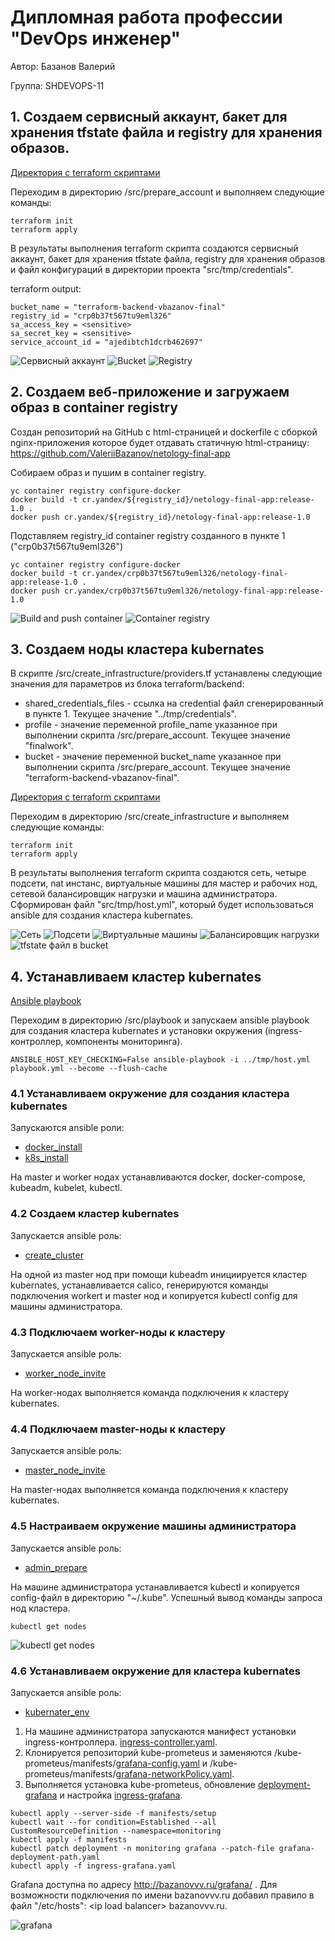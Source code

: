 # Дипломная работа профессии "DevOps инженер"

Автор: Базанов Валерий

Группа: SHDEVOPS-11


## 1. Создаем сервисный аккаунт, бакет для хранения tfstate файла и registry для хранения образов.

[Директория с terraform скриптами](./src/prepare_account/)

Переходим в директорию /src/prepare_account и выполняем следующие команды:

```
terraform init
terraform apply
```

В результаты выполнения terraform скрипта создаются сервисный аккаунт, бакет для хранения tfstate файла, registry для хранения образов и файл конфигураций в директории проекта "src/tmp/credentials".

terraform output:
```
bucket_name = "terraform-backend-vbazanov-final"
registry_id = "crp0b37t567tu9eml326"
sa_access_key = <sensitive>
sa_secret_key = <sensitive>
service_account_id = "ajedibtch1dcrb462697"
```

<image src="img/service_account.png" alt="Сервисный аккаунт">

<image src="img/bucket.png" alt="Bucket">

<image src="img/registry.png" alt="Registry">


## 2. Создаем веб-приложение и загружаем образ в container registry

Создан репозиторий на GitHub с html-страницей и dockerfile с сборкой nginx-приложения которое будет отдавать статичную html-страницу: https://github.com/ValeriiBazanov/netology-final-app

Собираем образ и пушим в container registry.

```
yc container registry configure-docker
docker build -t cr.yandex/${registry_id}/netology-final-app:release-1.0 .
docker push cr.yandex/${registry_id}/netology-final-app:release-1.0
```

Подставляем registry_id container registry созданного в пункте 1 ("crp0b37t567tu9eml326")

```
yc container registry configure-docker
docker build -t cr.yandex/crp0b37t567tu9eml326/netology-final-app:release-1.0 .
docker push cr.yandex/crp0b37t567tu9eml326/netology-final-app:release-1.0
```

<image src="img/build_and_push.png" alt="Build and push container">

<image src="img/container_registry.png" alt="Container registry">


## 3. Создаем ноды кластера kubernates

В скрипте /src/create_infrastructure/providers.tf устанавлены следующие значения для параметров из блока terraform/backend:
- shared_credentials_files - ссылка на credential файл сгенерированный в пункте 1. Текущее значение "../tmp/credentials".
- profile - значение переменной profile_name указанное при выполнении скрипта /src/prepare_account. Текущее значение "finalwork".
- bucket - значение переменной bucket_name указанное при выполнении скрипта /src/prepare_account. Текущее значение "terraform-backend-vbazanov-final".

[Директория с terraform скриптами](./src/create_infrastructure/)

Переходим в директорию /src/create_infrastructure и выполняем следующие команды:

```
terraform init
terraform apply
```

В результаты выполнения terraform скрипта создаются сеть, четыре подсети, nat инстанс, виртуальные машины для мастер и рабочих нод, сетевой балансировщик нагрузки и машина администратора. Сформирован файл "src/tmp/host.yml", который будет использоваться ansible для создания кластера kubernates.

<image src="img/tbd" alt="Сеть">

<image src="img/tbd" alt="Подсети">

<image src="img/tbd" alt="Виртуальные машины">

<image src="img/tbd" alt="Балансировщик нагрузки">

<image src="img/tbd" alt="tfstate файл в bucket">


## 4. Устанавливаем кластер kubernates

[Ansible playbook](./src/playbook/playbook.yml)

Переходим в директорию /src/playbook и запускаем ansible playbook для создания кластера kubernates и установки окружения (ingress-контроллер, компоненты мониторинга).

```
ANSIBLE_HOST_KEY_CHECKING=False ansible-playbook -i ../tmp/host.yml playbook.yml --become --flush-cache
```


### 4.1 Устанавливаем окружение для создания кластера kubernates

Запускаются ansible роли:

- [docker_install](./src/playbook/roles/docker_install/tasks/main.yml)
- [k8s_install](./src/playbook/roles/k8s_install/tasks/main.yml)

На master и worker нодах устанавливаются docker, docker-compose, kubeadm, kubelet, kubectl.


### 4.2 Создаем кластер kubernates

Запускается ansible роль:

- [create_cluster](./src/playbook/roles/create_cluster/tasks/main.yml)

На одной из master нод при помощи kubeadm инициируется кластер kubernates, устанавливается calico, генерируются команды подключения workert и master нод и копируется kubectl config для машины администратора.


### 4.3 Подключаем worker-ноды к кластеру

Запускается ansible роль:

- [worker_node_invite](./src/playbook/roles/worker_node_invite/tasks/main.yml)

На worker-нодах выполняется команда подключения к кластеру kubernates.


### 4.4 Подключаем master-ноды к кластеру

Запускается ansible роль:

- [master_node_invite](./src/playbook/roles/master_node_invite/tasks/main.yml)

На master-нодах выполняется команда подключения к кластеру kubernates.


### 4.5 Настраиваем окружение машины администратора

Запускается ansible роль:

- [admin_prepare](./src/playbook/roles/admin_prepare/tasks/main.yml)

На машине администратора устанавливается kubectl и копируется config-файл в директорию "~/.kube". 
Успешный вывод команды запроса нод кластера.

```
kubectl get nodes
```

<image src="img/tbd" alt="kubectl get nodes">


### 4.6 Устанавливаем окружение для кластера kubernates

Запускается ansible роль:

- [kubernater_env](./src/playbook/roles/kubernater_env/tasks/main.yml)

1. На машине администратора запускаются манифест установки ingress-контроллера. [ingress-controller.yaml](./src/manifests/ingress-controller.yaml).
2. Клонируется репозиторий kube-prometeus и заменяются /kube-prometeus/manifests/[grafana-config.yaml](./src/manifests/grafana-config.yaml) и /kube-prometeus/manifests/[grafana-networkPolicy.yaml](./src/manifests/grafana-networkPolicy.yaml).
3. Выполняется установка kube-prometeus, обновление [deployment-grafana](./src/manifests/grafana-deployment-path.yaml) и настройка [ingress-grafana](./src/manifests/ingress-grafana.yaml).

```
kubectl apply --server-side -f manifests/setup
kubectl wait --for condition=Established --all CustomResourceDefinition --namespace=monitoring
kubectl apply -f manifests
kubectl patch deployment -n monitoring grafana --patch-file grafana-deployment-path.yaml
kubectl apply -f ingress-grafana.yaml
```

Grafana доступна по адресу http://bazanovvv.ru/grafana/ . Для возможности подключения по имени bazanovvv.ru добавил правило в файл "/etc/hosts": \<ip load balancer\> bazanovvv.ru.

<image src="img/tbd" alt="grafana">
